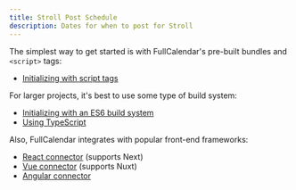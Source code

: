 ```yaml
---
title: Stroll Post Schedule 
description: Dates for when to post for Stroll
---
```


The simplest way to get started is with FullCalendar's pre-built bundles and `<script>` tags:

- [Initializing with script tags](initialize-globals)

For larger projects, it's best to use some type of build system:

- [Initializing with an ES6 build system](initialize-es6)
- [Using TypeScript](typescript)

Also, FullCalendar integrates with popular front-end frameworks:

- [React connector](react) (supports Next)
- [Vue connector](vue) (supports Nuxt)
- [Angular connector](angular)
